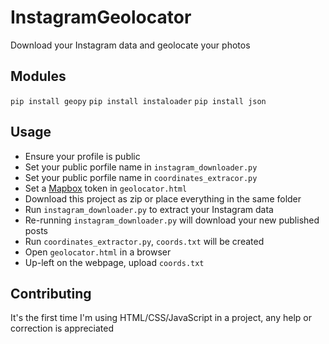 # InstagramGeolocator

Download your Instagram data and geolocate your photos

## Modules

`pip install geopy`
`pip install instaloader`
`pip install json`

## Usage

- Ensure your profile is public
- Set your public porfile name in `instagram_downloader.py`
- Set your public porfile name in `coordinates_extracor.py`
- Set a [Mapbox](https://account.mapbox.com/access-tokens/) token in `geolocator.html`
- Download this project as zip or place everything in the same folder
- Run `instagram_downloader.py` to extract your Instagram data
- Re-running `instagram_downloader.py` will download your new published posts
- Run `coordinates_extractor.py`, `coords.txt` will be created
- Open `geolocator.html` in a browser
- Up-left on the webpage, upload `coords.txt`

## Contributing

It's the first time I'm using HTML/CSS/JavaScript in a project, any help or
correction is appreciated
